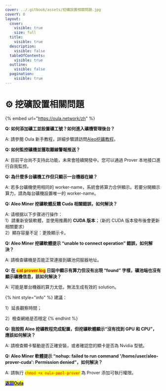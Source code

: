 ```yaml
---
cover: ../.gitbook/assets/挖礦設置相關問題.jpg
coverY: 0
layout:
  cover:
    visible: true
    size: full
  title:
    visible: true
  description:
    visible: false
  tableOfContents:
    visible: true
  outline:
    visible: false
  pagination:
    visible: true
---
```


# ⚙️ 挖礦設置相關問題

{% embed url="https://oula.network/zh" %}

**Q: 如何添加礦工並設置礦工號？如何進入礦機管理後台？**

A: 請參閱 Oula 新手教程，詳細步驟請訪問[Aleo挖礦教程](../kai-shi-wa-kuang/publish-your-docs.md)。



**Q: 如何監控礦機並獲取離線警報推送？**

A: 目前平台尚不支持此功能，未來會陸續開發中。您可以通過 Prover 本地接口進行自我監控。



**Q: 為什麼多台礦機工作但只顯示一台機器在線？**

A: 若多台礦機使用相同的 worker-name，系統會將算力合併顯示。若要分開顯示算力，請為每台礦機設置唯一的 worker-name。



**Q: Aleo Miner 挖礦軟體反饋 Cuda 相關錯誤，如何解決？**

A: 请根据以下步骤进行操作：\
1）請重新安裝軟體，並使用推薦的 **CUDA 版本**；（新的 CUDA 版本發布後會更新相關要求）\
2）顯存容量不足：更換顯示卡。



**Q: Aleo Miner 挖礦軟體提示 “unable to connect operation” 錯誤，如何解決？**

A: 請檢查礦機是否能正常連接到礦池伺服器地址。



**Q: 在 **<mark style="color:red;">**cat prover.log**</mark>** 日誌中顯示有算力但沒有出現 “found” 字樣，礦池端也沒有顯示礦機信息，該如何解決？**

A: 可能是單台機器的算力太低，無法生成有效的 solution。

{% hint style="info" %}
建議：

1）延長觀察時間；&#x20;

2）檢查網絡是否穩定
{% endhint %}



**Q: 我按照 Aleo 挖礦教程完成配置，但挖礦軟體顯示“沒有找到 GPU 和 CPU”，應該如何解決？**

A: 請檢查顯卡驅動是否正確安裝，或者確認您的顯卡是否為 Nvidia 型號。



**Q: Aleo Miner 軟體提示 “nohup: failed to run command '/home/user/aleo-prover-cuda': Permission denied”，如何解決？**

A: 請執行 <mark style="color:red;">`chmod +x oula-pool-prover`</mark> 為 Prover 添加可執行權限。





[<mark style="color:blue;">**返回Oula**</mark>](https://oula.network/zh/login)
